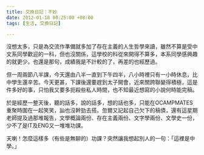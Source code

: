 ```yaml
---
title: 交換日記：不妙
date: 2012-01-18 00:25:00 +08:00
tags: [生活, 交換日記]

---
```


沒想太多，只是為交流作準備就多加了存在主義的人生哲學來讀，雖然不算是受中文系同學歡迎的一科，但也沒關係，這學校的科從來開得不算多，本系同學感興趣的就更少。也還是那句，成績我是不計較的了，再差的也經歷過。  
  
但一周兩節八半課，今天還由八半一直到下午四半，八小時裡只有一小時休息，比中學生還辛苦。今天更甚，下課後還要趕到太子開會，近來關跨聯變得積極，這是件多好的事，只怕我又要多扼殺些私人時間，也不知最近想寫的小說何時能完稿。  
  
於是經歷一整天後，聽的話多，說的話多，想的話也多，只能在OCAMPMATES重聚時圍在一起笑笑，訕也沒幹勁去搭。忽爾又記起自己欠下的稿債，還有這星期老師提及過那堆報告，文學概論兩份、存在主義兩份、文字學兩份、文學史一份，少不了是IT及ENG又一堆堆功課。  
  
  
天喇！怎麼這樣多（有些是無聊的）功課？突然讓我想起別人的一句：「這裡是中學。」
